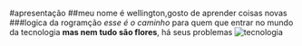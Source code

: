 #apresentação
##meu nome é wellington,gosto de aprender coisas novas
###logica da rogramção *esse é o caminho* para quem  que entrar no mundo da tecnologia **mas nem tudo são flores**,  há seus problemas
![tecnologia](https://www.google.com/url?sa=i&url=https%3A%2F%2Folhardigital.com.br%2F2023%2F12%2F24%2Fcolunistas%2Fconheca-cinco-tendencias-de-tecnologia-para-2024%2F&psig=AOvVaw2L4iaL6_El8jXzhByqNyv0&ust=1707329194349000&source=images&cd=vfe&opi=89978449&ved=0CBAQjRxqFwoTCKjm0JGnl4QDFQAAAAAdAAAAABAD)
